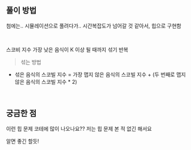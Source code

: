 ## 풀이 방법

첨에는.. 시뮬레이션으로 풀려다가.. 시간복잡도가 넘어갈 것 같아서, 힙으로 구현함

<br />

스코비 지수 가장 낮은 음식이 K 이상 될 때까지 섞기 반복

> 섞는 방법

- 섞은 음식의 스코빌 지수 = 가장 맵지 않은 음식의 스코빌 지수 + (두 번째로 맵지 않은 음식의 스코빌 지수 \* 2)

<br />

## 궁금한 점

이런 힙 문제 코테에 많이 나오나요?? 저는 힙 문제 본 적 없긴 해서요

알면 좋긴 할듯!
